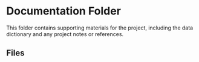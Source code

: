 # Documentation Folder
This folder contains supporting materials for the project, including the data dictionary and any project notes or references.

## Files
